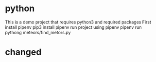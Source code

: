 # python
This is a demo project that requires python3 and required packages
First install pipenv
pip3 install pipenv
run project using pipenv
pipenv run pythong meteors/find_metors.py

# changed 
